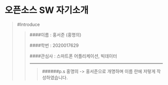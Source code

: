 오픈소스 SW 자기소개
===================

>   #Introduce
>
>>   ####이름 : 홍서준 (홍명의)
>>
>>   ####학번 : 2020017629
>>
>>   ####관심사 : 스마트폰 어플리케이션, 빅데이터
>>
>>   --------------------------------------------------------
>>>
>>>   ######p.s 홍명의 -> 홍서준으로 개명하며 이름 란에 저렇게 작성하였습니다. 
